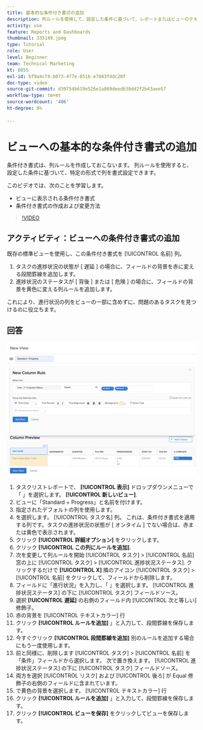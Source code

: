 ```yaml
---
title: 基本的な条件付き書式の追加
description: 列ルールを使用して、設定した条件に基づいて、レポートまたはビューのテキストの色、書式、背景色を変更する方法を説明します。
activity: use
feature: Reports and Dashboards
thumbnail: 335149.jpeg
type: Tutorial
role: User
level: Beginner
team: Technical Marketing
kt: 8855
exl-id: bf9a4cf4-b073-4f7e-8516-e7843f4dc20f
doc-type: video
source-git-commit: d39754b619e526e1a869deedb38dd2f2b43aee57
workflow-type: tm+mt
source-wordcount: '406'
ht-degree: 0%

---
```


# ビューへの基本的な条件付き書式の追加

条件付き書式は、列ルールを作成しておこないます。 列ルールを使用すると、設定した条件に基づいて、特定の形式で列を書式設定できます。

このビデオでは、次のことを学習します。

* ビューに表示される条件付き書式
* 条件付き書式の作成および変更方法

>[!VIDEO](https://video.tv.adobe.com/v/335149/?quality=12)

## アクティビティ：ビューへの条件付き書式の追加

既存の標準ビューを使用し、この条件付き書式を [!UICONTROL 名前] 列。

1. タスクの進捗状況の状態が [ 遅延 ] の場合に、フィールドの背景を赤に変える段間罫線を追加します。
1. 進捗状況のステータスが [ 背後 ] または [ 危険 ] の場合に、フィールドの背景を黄色に変える列ルールを追加します。

これにより、進行状況の列をビューの一部に含めずに、問題のあるタスクを見つけるのに役立ちます。

## 回答

![新しい列ルールを作成する画面の画像](assets/conditional-formatting-exercise.png)

1. タスクリストレポートで、 **[!UICONTROL 表示]** ドロップダウンメニューで「 」を選択します。 **[!UICONTROL 新しいビュー]**.
1. ビューに「Standard + Progress」と名前を付けます。
1. 指定されたデフォルトの列を使用します。
1. を選択します。 [!UICONTROL タスク名] 列。 これは、条件付き書式を適用する列です。タスクの進捗状況の状態が [ オンタイム ] でない場合は、赤または黄色で表示されます。
1. クリック **[!UICONTROL 詳細オプション]** をクリックします。
1. クリック **[!UICONTROL この列にルールを追加]**.
1. 次を変更して列ルールを開始 [!UICONTROL タスク] > [!UICONTROL 名前] 窓の上に [!UICONTROL タスク] > [!UICONTROL 進捗状況ステータス]. クリックするだけで **[!UICONTROL X]** 隣のアイコン [!UICONTROL タスク] > [!UICONTROL 名前] をクリックして、フィールドから削除します。
1. フィールドに「進行状況」を入力し、「 」を選択します。 [!UICONTROL 進捗状況ステータス] の下に [!UICONTROL タスク] フィールドソース。
1. 選択 **[!UICONTROL 遅延]** の右側のフィールド内 [!UICONTROL 次と等しい] 修飾子。
1. 赤の背景を [!UICONTROL テキストカラー] 行
1. クリック **[!UICONTROL ルールを追加]** 」と入力して、段間罫線を保存します。
1. 今すぐクリック **[!UICONTROL 段間罫線を追加]** 別のルールを追加する場合にもう一度使用します。
1. 前と同様に、削除します [!UICONTROL タスク] > [!UICONTROL 名前] を「条件」フィールドから選択します。 次で置き換えます。 [!UICONTROL 進捗状況ステータス] の下に [!UICONTROL タスク] フィールドソース。
1. 両方を選択 [!UICONTROL リスク] および [!UICONTROL 後ろ] が Equal 修飾子の右側のフィールドに含まれています。
1. で黄色の背景を選択します。 [!UICONTROL テキストカラー] 行
1. クリック **[!UICONTROL ルールを追加]** 」と入力して、段間罫線を保存します。
1. クリック **[!UICONTROL ビューを保存]** をクリックしてビューを保存します。
